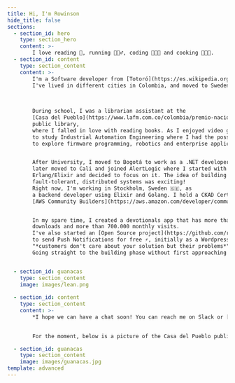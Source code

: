 ```yaml
---
title: Hi, I'm Rowinson
hide_title: false
sections:
  - section_id: hero
    type: section_hero
    content: >-
        I love reading 📖, running 🏃🏻‍♂️, coding 👨🏻‍💻 and cooking 👨🏻‍🍳.
  - section_id: content
    type: section_content
    content: >-
        I'm a Software developer from [Totoró](https://es.wikipedia.org/wiki/Totor%C3%B3), Colombia.
        I've lived in different cities in Colombia, and moved to Sweden two years ago.
            
    

        During school, I was a librarian assistant at the
        [Casa del Pueblo](https://www.lafm.com.co/colombia/premio-nacional-bibliotecas-fue-la-casa-del-pueblo-inza-cauca)
        public library,
        where I falled in love with reading books. As I enjoyed video games 👾 and technology, I decided
        to study Industrial Automation Engineering where I had the possibility
        to explore firmware programming, robotics and enterprise applications development.


        After University, I moved to Bogotá to work as a .NET developer,
        later moved to Cali and joined AlertLogic where I started with
        Erlang/Elixir and decided to focus on it. The idea of building highly available,
        fault-tolerant, distributed systems was exciting!
        Right now, I'm working in Stockholm, Sweden 🇸🇪, as 
        a backend developer using Elixir and Golang. I hold a CKAD Certification (Certified Kubernetes Application Developer), and I'm part of
        [AWS Community Builders](https://aws.amazon.com/developer/community/community-builders/).


        In my spare time, I created a devotionals app that has more than 100.000
        downloads and more than 700.000 monthly visits.
        I've also started an [Open Source project](https://github.com/rwngallego/perfecty-push) 
        to send Push Notifications for free ⚡️, initially as a Wordpress plugin because its user base is huge, and
        "*customers don't care about your solution but their problems*", [[1]](https://blog.leanstack.com/the-artist-and-the-innovator/).
        Going straight to the building phase without first approaching your end users could not be the most optimal way of using your resources:


  - section_id: guanacas
    type: section_content
    image: images/lean.png
      
  - section_id: content
    type: section_content
    content: >-
        *I hope we can have a chat soon! You can reach me on Slack or [Contact me](/contact)*.
    

        For the moment, below is a picture of the Casa del Pueblo public library:

  - section_id: guanacas
    type: section_content
    image: images/guanacas.jpg
template: advanced
---
```

